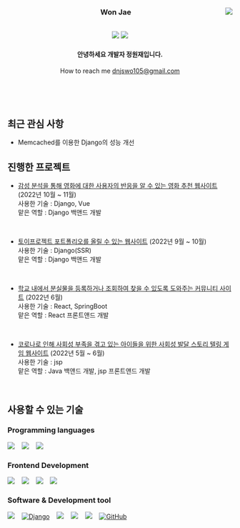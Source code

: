 

<div align="center">

   
<a href="https://github.com/Lucas0105"><img align="right" src="https://github-readme-stats.vercel.app/api/top-langs/?username=Lucas0105&theme=dracula&layout=compact&langs_count=10" /></a>
  

  ### Won Jae
  
<a href="https://hits.seeyoufarm.com"><img src="https://hits.seeyoufarm.com/api/count/incr/badge.svg?url=https%3A%2F%2Fgithub.com%2FLucas0105&count_bg=%2379C83D&title_bg=%23555555&icon=&icon_color=%23E7E7E7&title=visitors&edge_flat=false"/></a>
  <a href="https://solved.ac/dnjswo105"><img src="http://mazassumnida.wtf/api/mini/generate_badge?boj=dnjswo105"/></a>
 ---
 #### 안녕하세요 개발자 정원재입니다.
How to reach me dnjswo105@gmail.com
 </div>
 
<br><br><br>
 <div>
    
<h2> 최근 관심 사항 </h2>
   
   - Memcached를 이용한 Django의 성능 개선
   
<h2> 진행한 프로젝트 </h2>
   
   - [감성 분석을 통해 영화에 대한 사용자의 반응을 알 수 있는 영화 추천 웹사이트](https://github.com/Lucas0105/CJBOX) (2022년 10월 ~ 11월)      
   사용한 기술 : Django, Vue      
   맡은 역할 : Django 백앤드 개발
   
<br>
   
   - [토이프로젝트 포트폴리오를 올릴 수 있는 웹사이트](https://github.com/ssafy8th-python/woopolemong) (2022년 9월 ~ 10월)      
   사용한 기술 : Django(SSR)       
   맡은 역할 : Django 백앤드 개발
   
<br>

   - [학교 내에서 분실물을 등록하거나 조회하여 찾을 수 있도록 도와주는 커뮤니티 사이트](https://github.com/sw-greengreen/Frontend) (2022년 6월)     
   사용한 기술 : React, SpringBoot      
   맡은 역할 : React 프론트앤드 개발
   
<br>

   - [코로나로 인해 사회성 부족을 겪고 있는 아이들을 위한 사회성 발달 스토리 텔링 게임 웹사이트](https://github.com/Lucas0105/Webhajo) (2022년 5월 ~ 6월)      
   사용한 기술 : jsp  
   맡은 역할 : Java 백앤드 개발, jsp 프론트앤드 개발
   

<br>


<h2> 사용할 수 있는 기술 </h2>
  
  ### Programming languages
  [<img src="https://img.shields.io/badge/JavaScript-F7DF1E?style=for-the-badge&logo=javascript&logoColor=black" />]() &nbsp;&nbsp;
  [<img src="https://img.shields.io/badge/Java-ED8B00?style=for-the-badge&logo=java&logoColor=white"/>]() &nbsp;&nbsp;
  [<img src="https://img.shields.io/badge/Python-FFD43B?style=for-the-badge&logo=python&logoColor=white" />]() &nbsp;&nbsp;

<!--   [<img src="" />]() &nbsp;&nbsp; -->

  ### Frontend Development

  [<img src="https://img.shields.io/badge/HTML5-E34F26?style=for-the-badge&logo=html5&logoColor=white" />]() &nbsp;&nbsp;
  [<img src="https://img.shields.io/badge/CSS3-1572B6?style=for-the-badge&logo=css3&logoColor=white" />]() &nbsp;&nbsp;
  [<img src = "https://img.shields.io/badge/Bootstrap-563D7C?style=for-the-badge&logo=bootstrap&logoColor=white"/>](https://getbootstrap.com/) &nbsp;&nbsp;
  [<img src="https://img.shields.io/badge/React-20232A?style=for-the-badge&logo=react&logoColor=61DAFB" />](https://ko.reactjs.org/) &nbsp;&nbsp; 
    
  ### Software & Development tool
  
  [<img src="https://img.shields.io/badge/Spring-6DB33F?style=for-the-badge&logo=spring&logoColor=white" />](https://spring.io/) &nbsp;&nbsp;
  [<img src="https://img.shields.io/badge/Django-092E20?style=for-the-badge&logo=django&logoColor=green" alt="Django"/>](https://www.djangoproject.com/) &nbsp;&nbsp; 
  [<img src="https://img.shields.io/badge/MySQL-005C84?style=for-the-badge&logo=mysql&logoColor=white" />](https://www.mysql.com/) &nbsp;&nbsp; 
  [<img src="https://img.shields.io/badge/Linux-FCC624?style=for-the-badge&logo=linux&logoColor=black"/>]() &nbsp;&nbsp;
  [<img src="https://img.shields.io/badge/GIT-E44C30?style=for-the-badge&logo=git&logoColor=white"/>](https://git-scm.com/) &nbsp;&nbsp; 
  [<img src="https://img.shields.io/badge/GitHub-100000?style=for-the-badge&logo=github&logoColor=white" alt="GitHub"/>](https://github.com/) &nbsp;&nbsp; 
  

</div>
<!--
**Lucas0105/Lucas0105** is a ✨ _special_ ✨ repository because its `README.md` (this file) appears on your GitHub profile.

Here are some ideas to get you started:

- 🔭 I’m currently working on ...
- 🌱 I’m currently learning ...
- 👯 I’m looking to collaborate on ...
- 🤔 I’m looking for help with ...
- 💬 Ask me about ...
- 📫 How to reach me: ...
- 😄 Pronouns: ...
- ⚡ Fun fact: ...
-->
